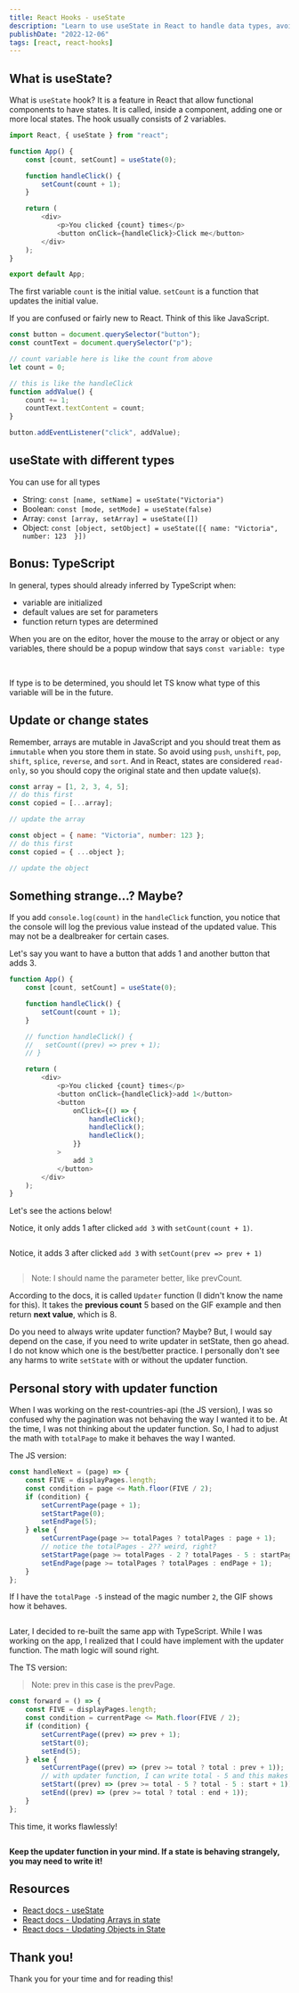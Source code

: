 ```yaml
---
title: React Hooks - useState
description: "Learn to use useState in React to handle data types, avoid mutability in arrays & update state values. Bonus: TypeScript & handling state logging behavior."
publishDate: "2022-12-06"
tags: [react, react-hooks]
---
```


## What is useState?

What is `useState` hook? It is a feature in React that allow functional components to have states. It is called, inside a component, adding one or more local states. The hook usually consists of 2 variables.

```js
import React, { useState } from "react";

function App() {
	const [count, setCount] = useState(0);

	function handleClick() {
		setCount(count + 1);
	}

	return (
		<div>
			<p>You clicked {count} times</p>
			<button onClick={handleClick}>Click me</button>
		</div>
	);
}

export default App;
```

The first variable `count` is the initial value. `setCount` is a function that updates the initial value.

If you are confused or fairly new to React. Think of this like JavaScript.

```js
const button = document.querySelector("button");
const countText = document.querySelector("p");

// count variable here is like the count from above
let count = 0;

// this is like the handleClick
function addValue() {
	count += 1;
	countText.textContent = count;
}

button.addEventListener("click", addValue);
```

## useState with different types

You can use for all types

- String: `const [name, setName] = useState("Victoria")`
- Boolean: `const [mode, setMode] = useState(false)`
- Array: `const [array, setArray] = useState([])`
- Object: `const [object, setObject] = useState([{ name: "Victoria", number: 123  }])`

## Bonus: TypeScript

In general, types should already inferred by TypeScript when:

- variable are initialized
- default values are set for parameters
- function return types are determined

When you are on the editor, hover the mouse to the array or object or any variables, there should be a popup window that says `const variable: type`

<img src="https://user-images.githubusercontent.com/35031228/206090180-ac27305a-5cc7-4518-8ffa-fc510aeee0fb.png" alt="">
<img src="https://user-images.githubusercontent.com/35031228/206090385-e1137ca8-cea1-493b-860e-7162330fa70d.png" alt="">

If type is to be determined, you should let TS know what type of this variable will be in the future.

## Update or change states

Remember, arrays are mutable in JavaScript and you should treat them as `immutable` when you store them in state. So avoid using `push`, `unshift`, `pop`, `shift`, `splice`, `reverse`, and `sort`. And in React, states are considered `read-only`, so you should copy the original state and then update value(s).

```js
const array = [1, 2, 3, 4, 5];
// do this first
const copied = [...array];

// update the array
```

```js
const object = { name: "Victoria", number: 123 };
// do this first
const copied = { ...object };

// update the object
```

## Something strange...? Maybe?

If you add `console.log(count)` in the `handleClick` function, you notice that the console will log the previous value instead of the updated value. This may not be a dealbreaker for certain cases.

Let's say you want to have a button that adds 1 and another button that adds 3.

```js
function App() {
	const [count, setCount] = useState(0);

	function handleClick() {
		setCount(count + 1);
	}

	// function handleClick() {
	//   setCount((prev) => prev + 1);
	// }

	return (
		<div>
			<p>You clicked {count} times</p>
			<button onClick={handleClick}>add 1</button>
			<button
				onClick={() => {
					handleClick();
					handleClick();
					handleClick();
				}}
			>
				add 3
			</button>
		</div>
	);
}
```

Let's see the actions below!

Notice, it only adds 1 after clicked `add 3` with `setCount(count + 1)`.

<img src="https://user-images.githubusercontent.com/35031228/206037427-f2d7bb11-36c0-4065-964d-792458259c4e.gif" alt="">

Notice, it adds 3 after clicked `add 3` with `setCount(prev => prev + 1)`

<img src="https://user-images.githubusercontent.com/35031228/206037764-ddb487d9-cace-4429-a00a-1c79be1c4049.gif" alt="">

> Note: I should name the parameter better, like prevCount.

According to the docs, it is called `Updater` function (I didn't know the name for this). It takes the **previous count** 5 based on the GIF example and then return **next value**, which is 8.

Do you need to always write updater function? Maybe? But, I would say depend on the case, if you need to write updater in setState, then go ahead. I do not know which one is the best/better practice. I personally don't see any harms to write `setState` with or without the updater function.

## Personal story with updater function

When I was working on the rest-countries-api (the JS version), I was so confused why the pagination was not behaving the way I wanted it to be. At the time, I was not thinking about the updater function. So, I had to adjust the math with `totalPage` to make it behaves the way I wanted.

The JS version:

```js
const handleNext = (page) => {
	const FIVE = displayPages.length;
	const condition = page <= Math.floor(FIVE / 2);
	if (condition) {
		setCurrentPage(page + 1);
		setStartPage(0);
		setEndPage(5);
	} else {
		setCurrentPage(page >= totalPages ? totalPages : page + 1);
		// notice the totalPages - 2?? weird, right?
		setStartPage(page >= totalPages - 2 ? totalPages - 5 : startPage + 1);
		setEndPage(page >= totalPages ? totalPages : endPage + 1);
	}
};
```

If I have the `totalPage -5` instead of the magic number `2`, the GIF shows how it behaves.

<img src="https://user-images.githubusercontent.com/35031228/206044718-0fdc274b-58ee-47b5-8a1c-5e4c681d6847.gif" alt="">

Later, I decided to re-built the same app with TypeScript. While I was working on the app, I realized that I could have implement with the updater function. The math logic will sound right.

The TS version:

> Note: prev in this case is the prevPage.

```ts
const forward = () => {
	const FIVE = displayPages.length;
	const condition = currentPage <= Math.floor(FIVE / 2);
	if (condition) {
		setCurrentPage((prev) => prev + 1);
		setStart(0);
		setEnd(5);
	} else {
		setCurrentPage((prev) => (prev >= total ? total : prev + 1));
		// with updater function, I can write total - 5 and this makes sense to me
		setStart((prev) => (prev >= total - 5 ? total - 5 : start + 1));
		setEnd((prev) => (prev >= total ? total : end + 1));
	}
};
```

This time, it works flawlessly!

<img src="https://user-images.githubusercontent.com/35031228/206045208-d23b9ca2-d1a7-4ca2-93ba-0da574aeb180.gif" alt="">

**Keep the updater function in your mind. If a state **is behaving **strangely**, you** may need to write it!**

## Resources

- [React docs - useState](https://beta.reactjs.org/apis/react/useState)
- [React docs - Updating Arrays in state](https://beta.reactjs.org/learn/updating-arrays-in-state)
- [React docs - Updating Objects in State](https://beta.reactjs.org/learn/updating-objects-in-state)

## Thank you!

Thank you for your time and for reading this!
